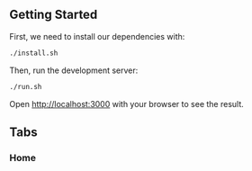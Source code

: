 ## Getting Started
First, we need to install our dependencies with:

```bash
./install.sh
```

Then, run the development server:

```bash
./run.sh
```



Open [http://localhost:3000](http://localhost:3000) with your browser to see the result.

## Tabs

### Home
